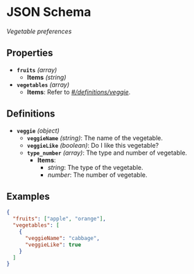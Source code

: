 # JSON Schema

_Vegetable preferences_

## Properties

- **`fruits`** _(array)_
  - **Items** _(string)_
- **`vegetables`** _(array)_
  - **Items**: Refer to _[#/definitions/veggie](#definitions/veggie)_.

## Definitions

- <a id="definitions/veggie"></a>**`veggie`** _(object)_
  - **`veggieName`** _(string)_: The name of the vegetable.
  - **`veggieLike`** _(boolean)_: Do I like this vegetable?
  - **`type_number`** _(array)_: The type and number of vegetable.
    - **Items**:
      - _string_: The type of the vegetable.
      - _number_: The number of vegetable.

## Examples

```json
{
  "fruits": ["apple", "orange"],
  "vegetables": [
    {
      "veggieName": "cabbage",
      "veggieLike": true
    }
  ]
}
```
